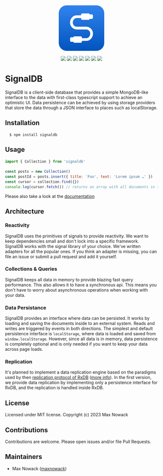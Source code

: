<p align="center">
  <a href="#">
    <img src="./docs/public/logo.svg" width="150px" alt="JavaScript Database" />
  </a>
</p>

<p align="center">
  <img src="https://img.shields.io/github/v/release/maxnowack/signaldb?include_prereleases&label=version&sort=semver">
  <img src="https://img.shields.io/github/checks-status/maxnowack/signaldb/main" />
  <img src="https://img.shields.io/npm/types/signaldb" />
  <img src="https://img.shields.io/codecov/c/github/maxnowack/signaldb" />
  <img src="https://img.shields.io/github/license/maxnowack/signaldb" />
  <img src="https://img.shields.io/github/stars/maxnowack/signaldb" />
  <img src="https://img.shields.io/npm/dm/signaldb" />
</p>

# SignalDB

SignalDB is a client-side database that provides a simple MongoDB-like interface to the data with first-class typescript support to achieve an optimistic UI.
Data persistence can be achieved by using storage providers that store the data through a JSON interface to places such as localStorage.

## Installation

````
  $ npm install signaldb
````

## Usage

```js
import { Collection } from 'signaldb'

const posts = new Collection()
const postId = posts.insert({ title: 'Foo', text: 'Lorem ipsum …' })
const cursor = collection.find({})
console.log(cursor.fetch()) // returns an array with all documents in the collection
```

Please also take a look at the [documentation](https://signaldb.js.org)

## Architecture

### Reactivity

SignalDB uses the primitives of signals to provide reactivity. We want to keep dependencies small and don't lock into a specific framework. SignalDB works with the signal library of your choice. We've written adapters for all the popular ones. If you think an adapter is missing, you can file an issue or submit a pull request and add it yourself.

### Collections & Queries

SignalDB keeps all data in memory to provide blazing fast query performance. This also allows it to have a synchronous api. This means you don't have to worry about asynchronous operations when working with your data.

### Data Persistance

SignalDB provides an interface where data can be persisted. It works by loading and saving the documents inside to an external system. Reads and writes are triggered by events in both directions.
The simplest and default persistence interface is `localStorage`, where data is loaded and saved from `window.localStorage`. However, since all data is in memory, data persistence is completely optional and is only needed if you want to keep your data across page loads.

### Replication

It's planned to implement a data replication engine based on the paradigms used by then [replication protocol of RxDB](https://rxdb.info/replication.html) ([more info](https://github.com/pubkey/rxdb/issues/3883)).
In the first version, we provide data replication by implementing only a persistence interface for RxDB, and the replication is handled inside RxDB.

## License
Licensed under MIT license. Copyright (c) 2023 Max Nowack

## Contributions
Contributions are welcome. Please open issues and/or file Pull Requests.

## Maintainers
- Max Nowack ([maxnowack](https://github.com/maxnowack))
